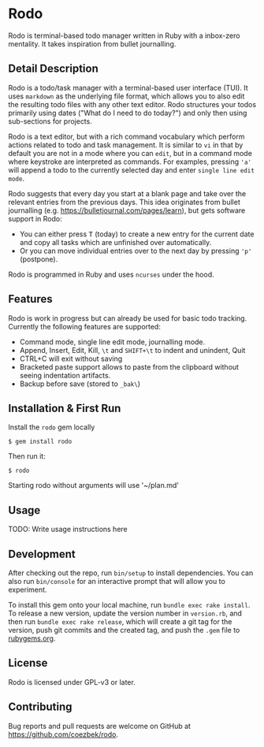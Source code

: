 # Rodo
Rodo is terminal-based todo manager written in Ruby with a inbox-zero mentality. It takes inspiration from bullet journalling.

## Detail Description

Rodo is a todo/task manager with a terminal-based user interface (TUI). It uses `markdown` as the underlying file format, which allows you to also edit the resulting todo files with any other text editor. Rodo structures your todos primarily using dates ("What do I need to do today?") and only then using sub-sections for projects.

Rodo is a text editor, but with a rich command vocabulary which perform actions related to todo and task management. It is similar to `vi` in that by default you are not in a mode where you can `edit`, but in a command mode where keystroke are interpreted as commands. For examples, pressing `'a'` will append a todo to the currently selected day and enter `single line edit mode`.

Rodo suggests that every day you start at a blank page and take over the relevant entries from the previous days. This idea originates from bullet journalling (e.g. https://bulletjournal.com/pages/learn), but gets software support in Rodo:

 - You can either press <kbd>T</kbd> (today) to create a new entry for the current date and copy all tasks which are unfinished over automatically.
 - Or you can move individual entries over to the next day by pressing `'p'` (postpone).

Rodo is programmed in Ruby and uses `ncurses` under the hood.

## Features

Rodo is work in progress but can already be used for basic todo tracking. Currently the following features are supported:

- Command mode, single line edit mode, journalling mode.
- Append, Insert, Edit, Kill, `\t` and `SHIFT+\t` to indent and unindent, Quit
- CTRL+C will exit without saving
- Bracketed paste support allows to paste from the clipboard without seeing indentation artifacts.
- Backup before save (stored to `_bak\`)

## Installation & First Run

Install the `rodo` gem locally

    $ gem install rodo

Then run it:

    $ rodo

Starting rodo without arguments will use '~/plan.md'

## Usage

TODO: Write usage instructions here

## Development

After checking out the repo, run `bin/setup` to install dependencies. You can also run `bin/console` for an interactive prompt that will allow you to experiment.

To install this gem onto your local machine, run `bundle exec rake install`. To release a new version, update the version number in `version.rb`, and then run `bundle exec rake release`, which will create a git tag for the version, push git commits and the created tag, and push the `.gem` file to [rubygems.org](https://rubygems.org).

## License

Rodo is licensed under GPL-v3 or later.

## Contributing

Bug reports and pull requests are welcome on GitHub at https://github.com/coezbek/rodo.
